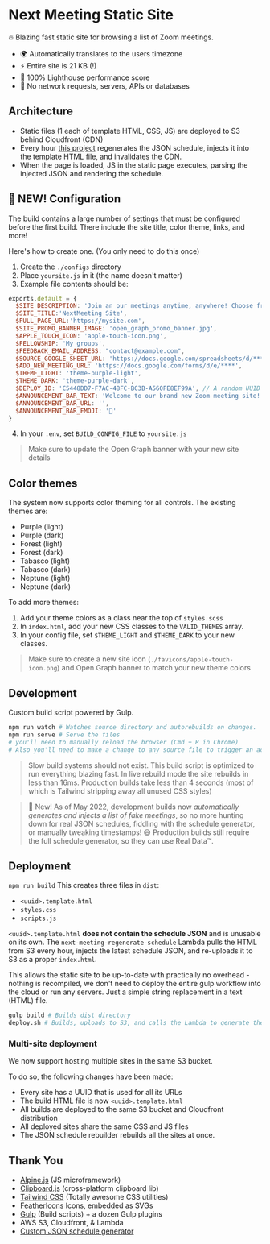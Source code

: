# Next Meeting Static Site

🔥 Blazing fast static site for browsing a list of Zoom meetings.

* 🌍 Automatically translates to the users timezone
* ⚡ Entire site is 21 KB (!)
* 💪 100% Lighthouse performance score 
* 🤫 No network requests, servers, APIs or databases

## Architecture


* Static files (1 each of template HTML, CSS, JS) are deployed to S3 behind Cloudfront (CDN)
* Every hour [this project](https://github.com/AnalyzePlatypus/next-meeting-regenerate-schedule) regenerates the JSON schedule, injects it into the template HTML file, and invalidates the CDN.
* When the page is loaded, JS in the static page executes, parsing the injected JSON and rendering the schedule.


## 🎉 NEW! Configuration

The build contains a large number of settings that must be configured before the first build.
There include the site title, color theme, links, and more!

Here's how to create one.
(You only need to do this once)

1. Create the `./configs` directory
2. Place `yoursite.js` in it (the name doesn't matter)
3. Example file contents should be:
```js
exports.default = {
  $SITE_DESCRIPTION: 'Join an our meetings anytime, anywhere! Choose from over 100 weekly meetings on Zoom!',
  $SITE_TITLE:'NextMeeting Site',
  $FULL_PAGE_URL:'https://mysite.com',
  $SITE_PROMO_BANNER_IMAGE: 'open_graph_promo_banner.jpg',
  $APPLE_TOUCH_ICON: 'apple-touch-icon.png',
  $FELLOWSHIP: 'My groups',
  $FEEDBACK_EMAIL_ADDRESS: "contact@example.com",
  $SOURCE_GOOGLE_SHEET_URL: 'https://docs.google.com/spreadsheets/d/****',
  $ADD_NEW_MEETING_URL: 'https://docs.google.com/forms/d/e/****',
  $THEME_LIGHT: 'theme-purple-light',
  $THEME_DARK: 'theme-purple-dark',
  $DEPLOY_ID: 'C5448DD7-F7AC-48FC-BC3B-A560FE8EF99A', // A random UUID
  $ANNOUNCEMENT_BAR_TEXT: 'Welcome to our brand new Zoom meeting site!.',
  $ANNOUNCEMENT_BAR_URL: '',
  $ANNOUNCEMENT_BAR_EMOJI: '🚀'
}
```
4. In your `.env`, set `BUILD_CONFIG_FILE` to `yoursite.js`

> Make sure to update the Open Graph banner with your new site details

## Color themes

The system now supports color theming for all controls.
The existing themes are:
* Purple (light)
* Purple (dark)
* Forest (light)
* Forest (dark)
* Tabasco (light)
* Tabasco (dark)
* Neptune (light)
* Neptune (dark)

To add more themes:

1. Add your theme colors as a class near the top of `styles.scss`
2. In `index.html`, add your new CSS classes to the `VALID_THEMES` array.
3. In your config file, set `$THEME_LIGHT` and `$THEME_DARK` to your new classes.

> Make sure to create a new site icon (`./favicons/apple-touch-icon.png`) and Open Graph banner to match your new theme colors


## Development

Custom build script powered by Gulp.

```bash
npm run watch # Watches source directory and autorebuilds on changes. 
npm run serve # Serve the files
# you'll need to manually reload the browser (Cmd + R in Chrome)
# Also you'll need to make a change to any source file to trigger an actual build

```

> Slow build systems should not exist. This build script is optimized to run everything blazing fast. In live rebuild mode the site rebuilds in less than 16ms. Production builds take less than 4 seconds (most of which is Tailwind stripping away all unused CSS styles)

> 🎉 New! 
> As of May 2022, development builds now *automatically generates and injects a list of fake meetings*, so no more hunting down for real JSON schedules, fiddling with the schedule generator, or manually tweaking timestamps! 😅
> Production builds still require the full schedule generator, so they can use Real Data™.


## Deployment

`npm run build`
This creates three files in `dist`:

* `<uuid>.template.html`
* `styles.css`
* `scripts.js`

`<uuid>.template.html` **does not contain the schedule JSON** and is unusable on its own.
The `next-meeting-regenerate-schedule` Lambda pulls the HTML from S3 every hour, injects the latest schedule JSON, and re-uploads it to S3 as a proper `index.html`.

This allows the static site to be up-to-date with practically no overhead - nothing is recompiled, we don't need to deploy the entire gulp workflow into the cloud or run any servers. Just a simple string replacement in a text (HTML) file.

```bash
gulp build # Builds dist directory
deploy.sh # Builds, uploads to S3, and calls the Lambda to generate the actual `index.html`.
```

### Multi-site deployment

We now support hosting multiple sites in the same S3 bucket.

To do so, the following changes have been made:

* Every site has a UUID that is used for all its URLs
* The build HTML file is now `<uuid>.template.html`
* All builds are deployed to the same S3 bucket and Cloudfront distribution
* All deployed sites share the same CSS and JS files
* The JSON schedule rebuilder rebuilds all the sites at once.


## Thank You

* [Alpine.js](https://github.com/alpinejs/alpine) (JS microframework)
* [Clipboard.js](https://github.com/zenorocha/clipboard.js) (cross-platform clipboard lib)
* [Tailwind CSS](https://tailwindcss.com) (Totally awesome CSS utilities)
* [FeatherIcons](https://feathericons.com) Icons, embedded as SVGs
* [Gulp](https://gulpjs.com) (Build scripts) + a dozen Gulp plugins
* AWS S3, Cloudfront, & Lambda
* [Custom JSON schedule generator](https://github.com/AnalyzePlatypus/next-meeting-regenerate-schedule)


